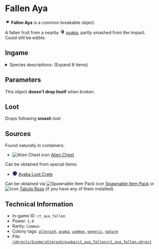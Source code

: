 # Fallen Aya

<img src="https://raw.githubusercontent.com/Ceterai/Enternia/main/objects/biome/alterash/ayaka/ct_aya_fallen/icon.png" alt="Fallen Aya icon" loading="lazy" width="auto" height="16px"/> **Fallen Aya** is a common breakable object.

A fallen fruit from a nearby <img src="https://raw.githubusercontent.com/Ceterai/Enternia/main/objects/biome/alterash/ayaka/ct_ayaka_tree.png" alt="Ayaka icon" loading="lazy" width="auto" height="16px"/> [ayaka](https://ceterai.github.io/MyEnternia/Wiki/Ayaka), partly smashed from the impact. Could still be edible.

## Ingame

<details markdown="1"><summary>Species descriptions: (Expand 8 items)</summary>

- Alta: Ayakas usually grow pretty tall, especially the fruitful ones, but usually ayas survive a fall that high.
- Apex: A fruit. Not sure if I can eat it.
- Avian: Some smashed fruit! Lets see if it's intact!
- Floran: A fallen brethren. Floran givesss condolencess.
- Glitch: Indifferent. A fallen fruit.
- Human: A fruity blob. Is this technically a self-made fruit mash?
- Hylotl: A fallen fruit. I could pick it up, but should I?
- Novakid: A fruit! Let's take it!!

</details>

## Parameters

This object **doesn't drop itself** when broken.

## Loot

Drops following **smash** loot:

## Sources

Found naturally in containers:

- <img src="https://starbounder.org/mediawiki/images/3/35/Alien_Chest.png" alt="Alien Chest icon" loading="lazy" width="12px" height="9.75px"/> [Alien Chest](https://starbounder.org/Alien_Chest)

Can be obtained from special items:

- <img src="https://raw.githubusercontent.com/Ceterai/Enternia/main/items/active/alta/loot/biome/ct_ayaka_loot.png" alt="Ayaka Loot Crate icon" loading="lazy" width="auto" height="16px"/> [Ayaka Loot Crate](https://ceterai.github.io/MyEnternia/Wiki/AyakaLootCrate)

Can be obtained via <img src="https://raw.githubusercontent.com/Silverfeelin/Starbound-SpawnableItemPack/master/interface/sip/iconSmall.png" alt="Spawnable Item Pack icon" width="18" height="14"/> [Spawnable Item Pack](https://steamcommunity.com/sharedfiles/filedetails/?id=733665104) or <img src="https://steamuserimages-a.akamaihd.net/ugc/263843960696222713/3EC9A7C005541F7D577EBCB8C5736B4EFC9973D6/" alt="icon" width="8" height="12"/> [Tabula Rasa](https://community.playstarbound.com/resources/the-tabula-rasa.3222/) (if you have any of them installed).

## Technical Information

- In-game ID: `ct_aya_fallen`
- Power: `1.0`
- Rarity: `Common`
- Colony tags: [`alterash`](https://ceterai.github.io/MyEnternia/Wiki/Tags/Alterash), [`ayaka`](https://ceterai.github.io/MyEnternia/Wiki/Tags/Ayaka), [`common`](https://ceterai.github.io/MyEnternia/Wiki/Tags/Common), [`generic`](https://ceterai.github.io/MyEnternia/Wiki/Tags/Generic), [`nature`](https://ceterai.github.io/MyEnternia/Wiki/Tags/Nature)
- File: [`/objects/biome/alterash/ayaka/ct_aya_fallen/ct_aya_fallen.object`](https://github.com/Ceterai/Enternia/blob/main/objects/biome/alterash/ayaka/ct_aya_fallen/ct_aya_fallen.object)

